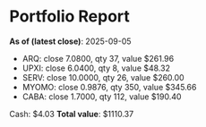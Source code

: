 # Portfolio Report
**As of (latest close)**: 2025-09-05

- ARQ: close 7.0800, qty 37, value $261.96
- UPXI: close 6.0400, qty 8, value $48.32
- SERV: close 10.0000, qty 26, value $260.00
- MYOMO: close 0.9876, qty 350, value $345.66
- CABA: close 1.7000, qty 112, value $190.40

Cash: $4.03
**Total value**: $1110.37